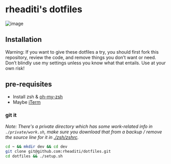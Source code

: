 # rheaditi's dotfiles

![image](https://user-images.githubusercontent.com/6426069/63123690-30d25a80-bfc7-11e9-9f73-9dcf249ce3dd.png)

## Installation

Warning: If you want to give these dotfiles a try, you should first fork this repository, review the code, and remove things you don’t want or need. Don’t blindly use my settings unless you know what that entails. Use at your own risk!

## pre-requisites

* Install zsh & [oh-my-zsh](https://github.com/robbyrussell/oh-my-zsh#getting-started)
* Maybe [iTerm](https://www.iterm2.com/downloads.html)

### git it

_Note: There's a private directory which has some work-related info in `./private/work.sh`, make sure you download that from a backup / remove the source line for it in [./zsh/zshrc](./zsh/zshrc)._

```sh
cd ~ && mkdir dev && cd dev
git clone git@github.com:rheaditi/dotfiles.git
cd dotfiles && ./setup.sh
```
